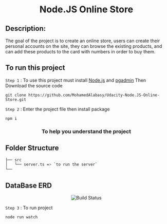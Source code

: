 <h1 align="center">Node.JS Online Store</h1>

## Description:

The goal of the project is to create an online store, users can create their personal accounts on the site, they can browse the existing products, and can add these products to the card with numbers in order to buy them.

## To run this project

`Step 1` : To use this project must install [Node.js](https://nodejs.org/en/) and [pgadmin](https://www.pgadmin.org/download/) Then Download the source code

```
git clone https://github.com/MohamedAlabasy/Udacity-Node.JS-Online-Store.git
```

`Step 2` : Enter the project file then install package

```
npm i
```

<h3 align="center">To help you understand the project</h3>

## Folder Structure

```bash
├── src
│   └── server.ts => `to run the server`
└──
```

## DataBase ERD
<p align="center">
   <img src="https://user-images.githubusercontent.com/93389016/179023965-33ba66fa-e4ff-4b53-8025-380c0dec9114.jpg" alt="Build Status">


`Step 3` : To run project

```
node run watch
```
